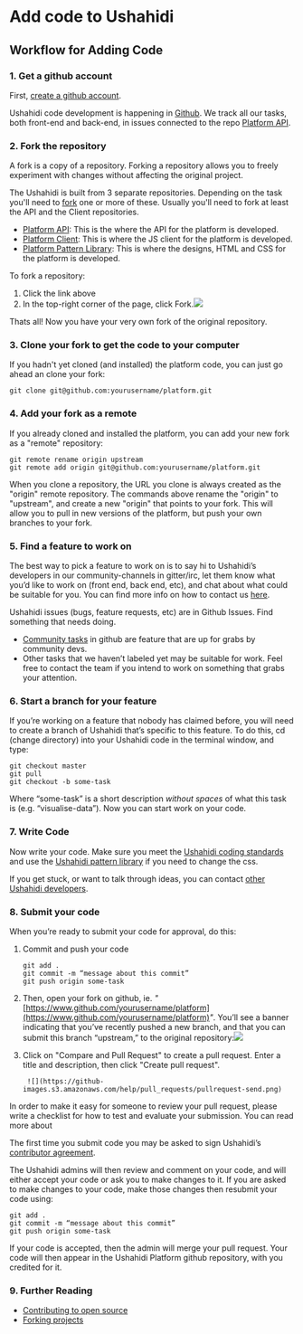 # Add code to Ushahidi

## Workflow for Adding Code

### 1. Get a github account

First, [create a github account](https://github.com/join).

Ushahidi code development is happening in [Github](https://github.com/ushahidi). We track all our tasks, both front-end and back-end, in issues connected to the repo [Platform API](https://github.com/ushahidi/platform).

### 2. Fork the repository

A fork is a copy of a repository. Forking a repository allows you to freely experiment with changes without affecting the original project.

The Ushahidi is built from 3 separate repositories. Depending on the task you'll need to [fork](https://help.github.com/articles/fork-a-repo/) one or more of these. Usually you'll need to fork at least the API and the Client repositories.

* [Platform API](https://github.com/ushahidi/platform): This is the where the API for the platform is developed.
* [Platform Client](https://github.com/ushahidi/platform-client): This is where the JS client for the platform is developed.
* [Platform Pattern Library](https://github.com/ushahidi/platform-pattern-library): This is where the designs, HTML and CSS for the platform is developed.

To fork a repository:

1. Click the link above
2. In the top-right corner of the page, click Fork.![](https://help.github.com/assets/images/help/repository/fork_button.jpg)

Thats all! Now you have your very own fork of the original repository.

### 3. Clone your fork to get the code to your computer

If you hadn't yet cloned \(and installed\) the platform code, you can just go ahead an clone your fork:

```text
git clone git@github.com:yourusername/platform.git
```

### 4. Add your fork as a remote

If you already cloned and installed the platform, you can add your new fork as a "remote" repository:

```text
git remote rename origin upstream
git remote add origin git@github.com:yourusername/platform.git
```

When you clone a repository, the URL you clone is always created as the "origin" remote repository. The commands above rename the "origin" to "upstream", and create a new "origin" that points to your fork. This will allow you to pull in new versions of the platform, but push your own branches to your fork.

### 5. Find a feature to work on

The best way to pick a feature to work on is to say hi to Ushahidi’s developers in our community-channels in gitter/irc, let them know what you’d like to work on \(front end, back end, etc\), and chat about what could be suitable for you. You can find more info on how to contact us [here](../get-in-touch.md).

Ushahidi issues \(bugs, feature requests, etc\) are in Github Issues. Find something that needs doing.

* [Community tasks](https://github.com/ushahidi/platform/labels/Community%20Task) in github are feature that are up for grabs by community devs.
* Other tasks that we haven’t labeled yet may be suitable for work. Feel free to contact the team if you intend to work on something that grabs your attention.

### 6. Start a branch for your feature

If you’re working on a feature that nobody has claimed before, you will need to create a branch of Ushahidi that’s specific to this feature. To do this, cd \(change directory\) into your Ushahidi code in the terminal window, and type:

```text
git checkout master
git pull
git checkout -b some-task
```

Where “some-task” is a short description _without spaces_ of what this task is \(e.g. “visualise-data”\). Now you can start work on your code.

### 7. Write Code

Now write your code. Make sure you meet the [Ushahidi coding standards](https://ushahidi.gitbook.io/platform-developer-documentation/development-process/coding-standards) and use the [Ushahidi pattern library](setup_alternatives/setting-up-the-pattern-library-for-development.md) if you need to change the css.

If you get stuck, or want to talk through ideas, you can contact [other Ushahidi developers](../get-in-touch.md).

### 8. Submit your code

When you’re ready to submit your code for approval, do this:

1. Commit and push your code

   ```text
   git add .
   git commit -m “message about this commit”
   git push origin some-task
   ```

2. Then, open your fork on github, ie. _"_[https://www.github.com/yourusername/platform](https://www.github.com/yourusername/platform)_"_. You’ll see a banner indicating that you’ve recently pushed a new branch, and that you can submit this branch “upstream,” to the original repository:![](https://github-images.s3.amazonaws.com/help/pull_requests/recently_pushed_branch.png)
3. Click on "Compare and Pull Request" to create a pull request. Enter a title and description, then click "Create pull request".

   ```text
    ![](https://github-images.s3.amazonaws.com/help/pull_requests/pullrequest-send.png)
   ```

In order to make it easy for someone to review your pull request, please write a checklist for how to test and evaluate your submission. You can read more about

The first time you submit code you may be asked to sign Ushahidi’s [contributor agreement](https://docs.google.com/forms/d/e/1FAIpQLScqz_EQbz_CYlSHffnGx7p2GdqP23FmbACwocIWejEHYLyzdg/viewform).

The Ushahidi admins will then review and comment on your code, and will either accept your code or ask you to make changes to it. If you are asked to make changes to your code, make those changes then resubmit your code using:

```text
git add .
git commit -m “message about this commit”
git push origin some-task
```

If your code is accepted, then the admin will merge your pull request. Your code will then appear in the Ushahidi Platform github repository, with you credited for it.

### 9. Further Reading <a id="further-reading"></a>

* [Contributing to open source](https://guides.github.com/activities/contributing-to-open-source/)
* [Forking projects](https://guides.github.com/activities/forking/)

